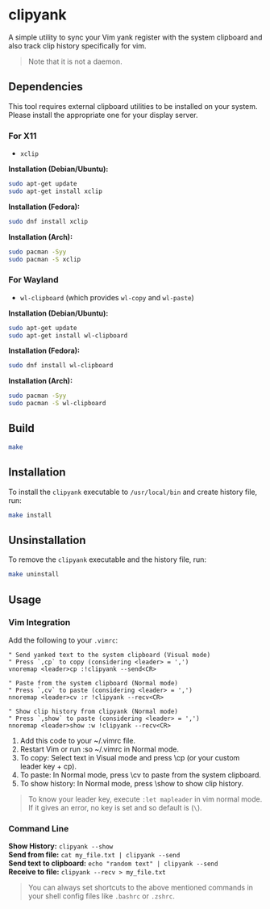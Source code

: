 # clipyank

A simple utility to sync your Vim yank register with the system clipboard and also track clip history specifically for vim.

> Note that it is not a daemon.

## Dependencies

This tool requires external clipboard utilities to be installed on your system. Please install the appropriate one for your display server.

### For X11

- `xclip`

**Installation (Debian/Ubuntu):**

```bash
sudo apt-get update
sudo apt-get install xclip
```

**Installation (Fedora):**

```bash
sudo dnf install xclip
```

**Installation (Arch):**

```bash
sudo pacman -Syy
sudo pacman -S xclip
```

### For Wayland

- `wl-clipboard` (which provides `wl-copy` and `wl-paste`)

**Installation (Debian/Ubuntu):**

```bash
sudo apt-get update
sudo apt-get install wl-clipboard
```

**Installation (Fedora):**

```bash
sudo dnf install wl-clipboard
```

**Installation (Arch):**

```bash
sudo pacman -Syy
sudo pacman -S wl-clipboard
```

## Build

```bash
make
```

## Installation

To install the `clipyank` executable to `/usr/local/bin` and create history file, run:

```bash
make install
```

## Unsinstallation

To remove the `clipyank` executable and the history file, run:

```bash
make uninstall
```

## Usage

### Vim Integration

Add the following to your `.vimrc`:

```vim
" Send yanked text to the system clipboard (Visual mode)
" Press `,cp` to copy (considering <leader> = ',')
vnoremap <leader>cp :!clipyank --send<CR>

" Paste from the system clipboard (Normal mode)
" Press `,cv` to paste (considering <leader> = ',')
nnoremap <leader>cv :r !clipyank --recv<CR>

" Show clip history from clipyank (Normal mode)
" Press `,show` to paste (considering <leader> = ',')
nnoremap <leader>show :w !clipyank --recv<CR>
```

1. Add this code to your ~/.vimrc file.
2. Restart Vim or run :so ~/.vimrc in Normal mode.
3. To copy: Select text in Visual mode and press \cp (or your custom leader key + cp).
4. To paste: In Normal mode, press \cv to paste from the system clipboard.
5. To show history: In Normal mode, press \show to show clip history.

> To know your leader key, execute `:let mapleader` in vim normal mode. If it gives an error, no key is set and so default is (`\`).

### Command Line

**Show History:** `clipyank --show`  
**Send from file:** `cat my_file.txt | clipyank --send`  
**Send text to clipboard:** `echo "random text" | clipyank --send`  
**Receive to file:** `clipyank --recv > my_file.txt`

> You can always set shortcuts to the above mentioned commands in your shell config files like `.bashrc` or `.zshrc`.

